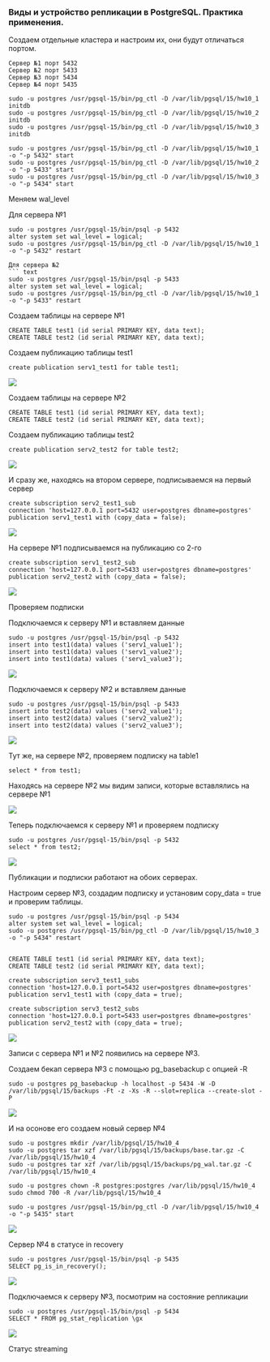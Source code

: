 ### Виды и устройство репликации в PostgreSQL. Практика применения.

Создаем отдельные кластера и настроим их, они будут отличаться портом.

``` text
Сервер №1 порт 5432
Сервер №2 порт 5433
Сервер №3 порт 5434
Сервер №4 порт 5435
```

``` text
sudo -u postgres /usr/pgsql-15/bin/pg_ctl -D /var/lib/pgsql/15/hw10_1 initdb
sudo -u postgres /usr/pgsql-15/bin/pg_ctl -D /var/lib/pgsql/15/hw10_2 initdb
sudo -u postgres /usr/pgsql-15/bin/pg_ctl -D /var/lib/pgsql/15/hw10_3 initdb

sudo -u postgres /usr/pgsql-15/bin/pg_ctl -D /var/lib/pgsql/15/hw10_1 -o "-p 5432" start
sudo -u postgres /usr/pgsql-15/bin/pg_ctl -D /var/lib/pgsql/15/hw10_2 -o "-p 5433" start
sudo -u postgres /usr/pgsql-15/bin/pg_ctl -D /var/lib/pgsql/15/hw10_3 -o "-p 5434" start
```


Меняем wal_level

Для сервера №1
``` text
sudo -u postgres /usr/pgsql-15/bin/psql -p 5432
alter system set wal_level = logical;
sudo -u postgres /usr/pgsql-15/bin/pg_ctl -D /var/lib/pgsql/15/hw10_1 -o "-p 5432" restart

Для сервера №2
``` text
sudo -u postgres /usr/pgsql-15/bin/psql -p 5433
alter system set wal_level = logical;
sudo -u postgres /usr/pgsql-15/bin/pg_ctl -D /var/lib/pgsql/15/hw10_1 -o "-p 5433" restart
```

Создаем таблицы на сервере №1


``` text
CREATE TABLE test1 (id serial PRIMARY KEY, data text);
CREATE TABLE test2 (id serial PRIMARY KEY, data text);
```

Создаем публикацию таблицы test1

``` text
create publication serv1_test1 for table test1;
```

![](files/1.png)

Создаем таблицы на сервере №2

``` text
CREATE TABLE test1 (id serial PRIMARY KEY, data text);
CREATE TABLE test2 (id serial PRIMARY KEY, data text);
```

Создаем публикацию таблицы test2

``` text
create publication serv2_test2 for table test2;
```
![](files/2.png)

И сразу же, находясь на втором сервере, подписываемся на первый сервер

``` text
create subscription serv2_test1_sub
connection 'host=127.0.0.1 port=5432 user=postgres dbname=postgres'
publication serv1_test1 with (copy_data = false);
```

![](files/3.png)

На сервере №1 подписываемся на публикацию со 2-го

``` text
create subscription serv1_test2_sub
connection 'host=127.0.0.1 port=5433 user=postgres dbname=postgres'
publication serv2_test2 with (copy_data = false);
```
![](files/4.png)

Проверяем подписки

Подключаемся к серверу №1 и вставляем данные

``` text
sudo -u postgres /usr/pgsql-15/bin/psql -p 5432
insert into test1(data) values ('serv1_value1');
insert into test1(data) values ('serv1_value2');
insert into test1(data) values ('serv1_value3');
```

![](files/6.png)


Подключаемся к серверу №2 и вставляем данные

``` text
sudo -u postgres /usr/pgsql-15/bin/psql -p 5433
insert into test2(data) values ('serv2_value1');
insert into test2(data) values ('serv2_value2');
insert into test2(data) values ('serv2_value3');
```

![](files/7.png)

Тут же, на сервере №2, проверяем подписку на table1

``` text
select * from test1;
```
Находясь на сервере №2 мы видим записи, которые вставлялись на сервере №1

![](files/8.png)


Теперь подключаемся к серверу №1 и проверяем подписку

``` text
sudo -u postgres /usr/pgsql-15/bin/psql -p 5432
select * from test2;
```

![](files/9.png)


Публикации и подписки работают на обоих серверах.



Настроим сервер №3, создадим подписку и установим copy_data = true и проверим таблицы.



``` text
sudo -u postgres /usr/pgsql-15/bin/psql -p 5434
alter system set wal_level = logical;
sudo -u postgres /usr/pgsql-15/bin/pg_ctl -D /var/lib/pgsql/15/hw10_3 -o "-p 5434" restart


CREATE TABLE test1 (id serial PRIMARY KEY, data text);
CREATE TABLE test2 (id serial PRIMARY KEY, data text);

create subscription serv3_test1_subs
connection 'host=127.0.0.1 port=5432 user=postgres dbname=postgres'
publication serv1_test1 with (copy_data = true);

create subscription serv3_test2_subs
connection 'host=127.0.0.1 port=5433 user=postgres dbname=postgres'
publication serv2_test2 with (copy_data = true);
```

![](files/10.png)

Записи с сервера №1 и №2 появились на сервере №3.



Создаем бекап сервера №3 с помощью pg_basebackup с опцией -R

``` text
sudo -u postgres pg_basebackup -h localhost -p 5434 -W -D /var/lib/pgsql/15/backups -Ft -z -Xs -R --slot=replica --create-slot -P
```
![](files/11.png)

И на осонове его создаем новый сервер №4

``` text
sudo -u postgres mkdir /var/lib/pgsql/15/hw10_4
sudo -u postgres tar xzf /var/lib/pgsql/15/backups/base.tar.gz -C /var/lib/pgsql/15/hw10_4
sudo -u postgres tar xzf /var/lib/pgsql/15/backups/pg_wal.tar.gz -C /var/lib/pgsql/15/hw10_4

sudo -u postgres chown -R postgres:postgres /var/lib/pgsql/15/hw10_4
sudo chmod 700 -R /var/lib/pgsql/15/hw10_4

sudo -u postgres /usr/pgsql-15/bin/pg_ctl -D /var/lib/pgsql/15/hw10_4 -o "-p 5435" start
```

![](files/12.png)

Сервер №4 в статусе in recovery

``` text
sudo -u postgres /usr/pgsql-15/bin/psql -p 5435
SELECT pg_is_in_recovery();
```
![](files/13.png)

Подключаемся к серверу №3, посмотрим на состояние репликации

``` text
sudo -u postgres /usr/pgsql-15/bin/psql -p 5434
SELECT * FROM pg_stat_replication \gx
```

![](files/14.png)

Статус streaming
